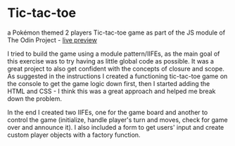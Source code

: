 # Tic-tac-toe

a Pokémon themed 2 players Tic-tac-toe game as part of the JS module of The Odin Project - [live preview](https://sarav929.github.io/Tic-tac-toe/)  

I tried to build the game using a module pattern/IIFEs, as the main goal of this exercise was to try having as little global code as possible. It was a great project to also get confident with the concepts of closure and scope. As suggested in the instructions I created a functioning tic-tac-toe game on the console to get the game logic down first, then I started adding the HTML and CSS - I think this was a great approach and helped me break down the problem. 

In the end I created two IIFEs, one for the game board and another to control the game (initialize, handle player's turn and moves, check for game over and announce it). I also included a form to get users' input and create custom player objects with a factory function. 
